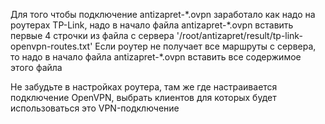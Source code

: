 Для того чтобы подключение antizapret-\*.ovpn заработало как надо на роутерах TP-Link, надо в начало файла antizapret-\*.ovpn вставить первые 4 строчки из файла с сервера '/root/antizapret/result/tp-link-openvpn-routes.txt'
Если роутер не получает все маршруты с сервера, то надо в начало файла antizapret-\*.ovpn вставить все содержимое этого файла

Не забудьте в настройках роутера, там же где настраивается подключение OpenVPN, выбрать клиентов для которых будет использоваться это VPN-подключение 